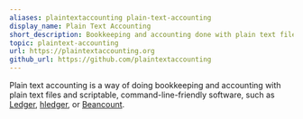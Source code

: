 ```yaml
---
aliases: plaintextaccounting plain-text-accounting
display_name: Plain Text Accounting
short_description: Bookkeeping and accounting done with plain text files and scriptable, command-line-friendly software
topic: plaintext-accounting
url: https://plaintextaccounting.org
github_url: https://github.com/plaintextaccounting
---
```


Plain text accounting is a way of doing bookkeeping and accounting with plain text files
and scriptable, command-line-friendly software, such as
[Ledger](https://ledger-cli.org/), [hledger](https://hledger.org/), or
[Beancount](https://beancount.github.io/).
